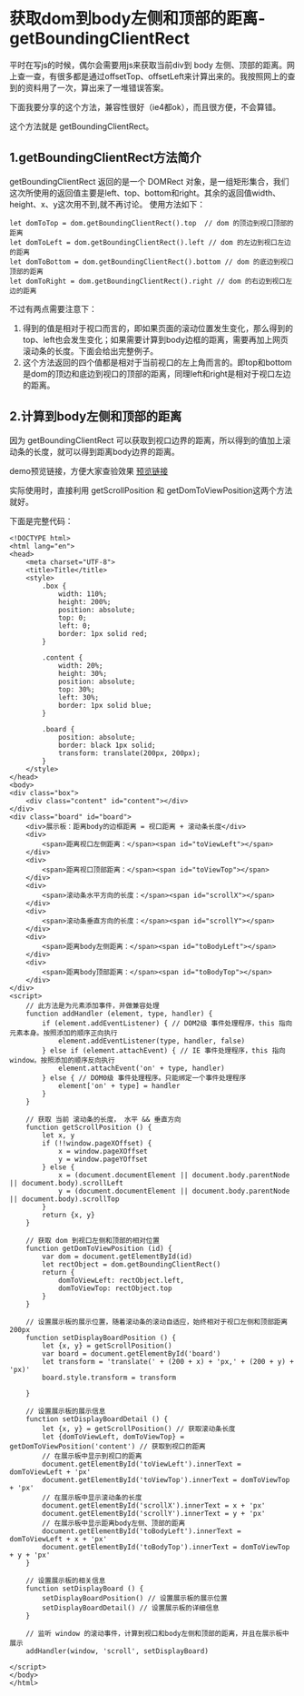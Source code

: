 # 获取dom到body左侧和顶部的距离-getBoundingClientRect

平时在写js的时候，偶尔会需要用js来获取当前div到 body 左侧、顶部的距离。网上查一查，有很多都是通过offsetTop、offsetLeft来计算出来的。我按照网上的查到的资料用了一次，算出来了一堆错误答案。

下面我要分享的这个方法，兼容性很好（ie4都ok），而且很方便，不会算错。

这个方法就是 getBoundingClientRect。

## 1.getBoundingClientRect方法简介
getBoundingClientRect 返回的是一个 DOMRect 对象，是一组矩形集合，我们这次所使用的返回值主要是left、top、bottom和right。其余的返回值width、height、x、y这次用不到,就不再讨论。
使用方法如下：
```
let domToTop = dom.getBoundingClientRect().top  // dom 的顶边到视口顶部的距离
let domToLeft = dom.getBoundingClientRect().left // dom 的左边到视口左边的距离
let domToBottom = dom.getBoundingClientRect().bottom // dom 的底边到视口顶部的距离
let domToRight = dom.getBoundingClientRect().right // dom 的右边到视口左边的距离
```

不过有两点需要注意下：
1. 得到的值是相对于视口而言的，即如果页面的滚动位置发生变化，那么得到的top、left也会发生变化；如果需要计算到body边框的距离，需要再加上网页滚动条的长度。下面会给出完整例子。
2. 这个方法返回的四个值都是相对于当前视口的左上角而言的。即top和bottom是dom的顶边和底边到视口的顶部的距离，同理left和right是相对于视口左边的距离。

## 2.计算到body左侧和顶部的距离
因为 getBoundingClientRect 可以获取到视口边界的距离，所以得到的值加上滚动条的长度，就可以得到距离body边界的距离。

demo预览链接，方便大家查验效果 [预览链接](https://jhcan333.github.io/can-Share/preview/getBoundingClientRect.html)

实际使用时，直接利用 getScrollPosition 和 getDomToViewPosition这两个方法就好。

下面是完整代码：
```
<!DOCTYPE html>
<html lang="en">
<head>
    <meta charset="UTF-8">
    <title>Title</title>
    <style>
        .box {
            width: 110%;
            height: 200%;
            position: absolute;
            top: 0;
            left: 0;
            border: 1px solid red;
        }

        .content {
            width: 20%;
            height: 30%;
            position: absolute;
            top: 30%;
            left: 30%;
            border: 1px solid blue;
        }

        .board {
            position: absolute;
            border: black 1px solid;
            transform: translate(200px, 200px);
        }
    </style>
</head>
<body>
<div class="box">
    <div class="content" id="content"></div>
</div>
<div class="board" id="board">
    <div>展示板：距离body的边框距离 = 视口距离 + 滚动条长度</div>
    <div>
        <span>距离视口左侧距离：</span><span id="toViewLeft"></span>
    </div>
    <div>
        <span>距离视口顶部距离：</span><span id="toViewTop"></span>
    </div>
    <div>
        <span>滚动条水平方向的长度：</span><span id="scrollX"></span>
    </div>
    <div>
        <span>滚动条垂直方向的长度：</span><span id="scrollY"></span>
    </div>
    <div>
        <span>距离body左侧距离：</span><span id="toBodyLeft"></span>
    </div>
    <div>
        <span>距离body顶部距离：</span><span id="toBodyTop"></span>
    </div>
</div>
<script>
    // 此方法是为元素添加事件，并做兼容处理
    function addHandler (element, type, handler) {
        if (element.addEventListener) { // DOM2级 事件处理程序，this 指向元素本身。按照添加的顺序正向执行
            element.addEventListener(type, handler, false)
        } else if (element.attachEvent) { // IE 事件处理程序，this 指向 window。按照添加的顺序反向执行
            element.attachEvent('on' + type, handler)
        } else { // DOM0级 事件处理程序。只能绑定一个事件处理程序
            element['on' + type] = handler
        }
    }

    // 获取 当前 滚动条的长度， 水平 && 垂直方向
    function getScrollPosition () {
        let x, y
        if (!!window.pageXOffset) {
            x = window.pageXOffset
            y = window.pageYOffset
        } else {
            x = (document.documentElement || document.body.parentNode || document.body).scrollLeft
            y = (document.documentElement || document.body.parentNode || document.body).scrollTop
        }
        return {x, y}
    }

    // 获取 dom 到视口左侧和顶部的相对位置
    function getDomToViewPosition (id) {
        var dom = document.getElementById(id)
        let rectObject = dom.getBoundingClientRect()
        return {
            domToViewLeft: rectObject.left,
            domToViewTop: rectObject.top
        }
    }

    // 设置展示板的展示位置，随着滚动条的滚动自适应，始终相对于视口左侧和顶部距离 200px
    function setDisplayBoardPosition () {
        let {x, y} = getScrollPosition()
        var board = document.getElementById('board')
        let transform = 'translate(' + (200 + x) + 'px,' + (200 + y) + 'px)'
        board.style.transform = transform

    }

    // 设置展示板的展示信息
    function setDisplayBoardDetail () {
        let {x, y} = getScrollPosition() // 获取滚动条长度
        let {domToViewLeft, domToViewTop} = getDomToViewPosition('content') // 获取到视口的距离
        // 在展示板中显示到视口的距离
        document.getElementById('toViewLeft').innerText = domToViewLeft + 'px'
        document.getElementById('toViewTop').innerText = domToViewTop + 'px'
        // 在展示板中显示滚动条的长度
        document.getElementById('scrollX').innerText = x + 'px'
        document.getElementById('scrollY').innerText = y + 'px'
        // 在展示板中显示距离body左侧、顶部的距离
        document.getElementById('toBodyLeft').innerText = domToViewLeft + x + 'px'
        document.getElementById('toBodyTop').innerText = domToViewTop + y + 'px'
    }

    // 设置展示板的相关信息
    function setDisplayBoard () {
        setDisplayBoardPosition() // 设置展示板的展示位置
        setDisplayBoardDetail() // 设置展示板的详细信息
    }

    // 监听 window 的滚动事件，计算到视口和body左侧和顶部的距离，并且在展示板中展示
    addHandler(window, 'scroll', setDisplayBoard)

</script>
</body>
</html>
```
